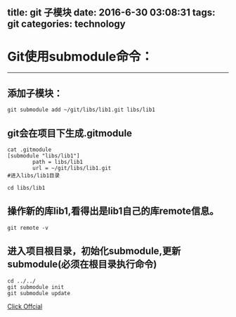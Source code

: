 title: git 子模块
date: 2016-6-30 03:08:31
tags: git
categories: technology
---

# Git使用submodule命令：

________

## 添加子模块：
```
git submodule add ~/git/libs/lib1.git libs/lib1
```
## git会在项目下生成.gitmodule
```
cat .gitmodule
[submodule "libs/lib1"]
        path = libs/lib1
        url = ~/git/libs/lib1.git
#进入libs/lib1目录
```
```
cd libs/lib1
```
## 操作新的库lib1,看得出是lib1自己的库remote信息。
```
git remote -v
```
## 进入项目根目录，初始化submodule,更新submodule(必须在根目录执行命令)
```
cd ../../
git submodule init
git submodule update
```

[Click Offcial](https://git-scm.com/book/zh/v1/Git-%E5%B7%A5%E5%85%B7-%E5%AD%90%E6%A8%A1%E5%9D%97)